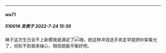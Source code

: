 

*****

####  wa71  
##### 51001#       发表于 2022-7-24 15:39

琳子这次生日会不上新模我就满足了<img src="https://static.saraba1st.com/image/smiley/face2017/002.png" referrerpolicy="no-referrer">嗨，她这种冲浪选手肯定早就把吵架看光了，也轮不到我来操心，相信她能平衡好吧。

